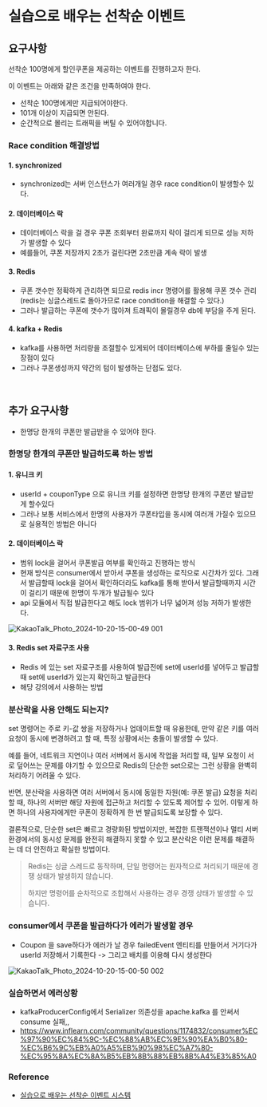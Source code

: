 # 실습으로 배우는 선착순 이벤트

## 요구사항
선착순 100명에게 할인쿠폰을 제공하는 이벤트를 진행하고자 한다.

이 이벤트는 아래와 같은 조건을 만족하여야 한다.
- 선착순 100명에게만 지급되어야한다.
- 101개 이상이 지급되면 안된다.
- 순간적으로 몰리는 트래픽을 버틸 수 있어야합니다.


### Race condition 해결방법

#### 1. synchronized
* synchronized는 서버 인스턴스가 여러개일 경우 race condition이 발생할수 있다.

#### 2. 데이터베이스 락
* 데이터베이스 락을 걸 경우 쿠폰 조회부터 완료까지 락이 걸리게 되므로 성능 저하가 발생할 수 있다
* 예를들어, 쿠폰 저장까지 2초가 걸린다면 2초만큼 계속 락이 발생

#### 3. Redis
* 쿠폰 갯수만 정확하게 관리하면 되므로 redis incr 명령어를 활용해 쿠폰 갯수 관리 (redis는 싱글스레드로 돌아가므로 race condition을 해결할 수 있다.)
* 그러나 발급하는 쿠폰에 갯수가 많아져 트래픽이 몰릴경우 db에 부담을 주게 된다.
    
#### 4. kafka + Redis
* kafka를 사용하면 처리량을 조절할수 있게되어 데이터베이스에 부하를 줄일수 있는 장점이 있다
* 그러나 쿠폰생성까지 약간의 텀이 발생하는 단점도 있다.

<br>

## 추가 요구사항
* 한명당 한개의 쿠폰만 발급받을 수 있어야 한다.

### 한명당 한개의 쿠폰만 발급하도록 하는 방법

#### 1. 유니크 키 
* userId + couponType 으로 유니크 키를 설정하면 한명당 한개의 쿠폰만 발급받게 할수있다
* 그러나 보통 서비스에서 한명의 사용자가 쿠폰타입을 동시에 여러개 가질수 있으므로 실용적인 방법은 아니다

#### 2. 데이터베이스 락

* 범위 lock을 걸어서 쿠폰발급 여부를 확인하고 진행하는 방식
* 현재 방식은 consumer에서 받아서 쿠폰을 생성하는 로직으로 시간차가 있다. 그래서 발급할때 lock을 걸어서 확인하더라도 kafka를 통해 받아서 발급할때까지 시간이 걸리기 때문에 한명이 두개가 발급될수 있다
* api 모듈에서 직접 발급한다고 해도 lock 범위가 너무 넓어져 성능 저하가 발생한다.

![KakaoTalk_Photo_2024-10-20-15-00-49 001](https://github.com/user-attachments/assets/df155045-c986-490e-947e-cda86ef515a5)
    
#### 3. Redis set 자료구조 사용
* Redis 에 있는 set 자료구조를 사용하여 발급전에 set에 userId를 넣어두고 발급할때 set에 userId가 있는지 확인하고 발급한다
* 해당 강의에서 사용하는 방법

### 분산락을 사용 안해도 되는지?


set 명령어는 주로 키-값 쌍을 저장하거나 업데이트할 때 유용한데, 만약 같은 키를 여러 요청이 동시에 변경하려고 할 때, 특정 상황에서는 충돌이 발생할 수 있다. 

예를 들어, 네트워크 지연이나 여러 서버에서 동시에 작업을 처리할 때, 일부 요청이 서로 덮어쓰는 문제를 야기할 수 있으므로 Redis의 단순한 set으로는 그런 상황을 완벽히 처리하기 어려울 수 있다.

반면, 분산락을 사용하면 여러 서버에서 동시에 동일한 자원(예: 쿠폰 발급) 요청을 처리할 때, 하나의 서버만 해당 자원에 접근하고 처리할 수 있도록 제어할 수 있어. 이렇게 하면 하나의 사용자에게만 쿠폰이 정확하게 한 번 발급되도록 보장할 수 있다.

결론적으로, 단순한 set은 빠르고 경량화된 방법이지만, 복잡한 트랜잭션이나 멀티 서버 환경에서의 동시성 문제를 완전히 해결하지 못할 수 있고 분산락은 이런 문제를 해결하는 데 더 안전하고 확실한 방법이다.





> Redis는 싱글 스레드로 동작하며, 단일 명령어는 원자적으로 처리되기 때문에 경쟁 상태가 발생하지 않습니다.
> 
> 하지만 명령어를 순차적으로 조합해서 사용하는 경우 경쟁 상태가 발생할 수 있습니다.


### consumer에서 쿠폰을 발급하다가 에러가 발생할 경우

* Coupon 을 save하다가 에러가 날 경우 failedEvent 엔티티를 만들어서 거기다가 userId 저장해서 기록한다 -> 그리고 배치를 이용해 다시 생성한다

![KakaoTalk_Photo_2024-10-20-15-00-50 002](https://github.com/user-attachments/assets/56d33856-fd72-4135-ae44-16aa832cfeb7)

### 실습하면서 에러상황

* kafkaProducerConfig에서 Serializer 의존성을 apache.kafka 를 안써서 consume 실패,,
* https://www.inflearn.com/community/questions/1174832/consumer%EC%97%90%EC%84%9C-%EC%88%AB%EC%9E%90%EA%B0%80-%EC%B6%9C%EB%A0%A5%EB%90%98%EC%A7%80-%EC%95%8A%EC%8A%B5%EB%8B%88%EB%8B%A4%E3%85%A0

### Reference

* [실습으로 배우는 선착순 이벤트 시스템](https://www.inflearn.com/course/%EC%84%A0%EC%B0%A9%EC%88%9C-%EC%9D%B4%EB%B2%A4%ED%8A%B8-%EC%8B%9C%EC%8A%A4%ED%85%9C-%EC%8B%A4%EC%8A%B5?attributionToken=igHwiQoMCLu70rgGEJOpuLkCEAEaJDY3MTYxOWY5LTAwMDAtMmVmZS1hYjMwLWY0ZjVlODA1Y2M0MCoGMzg5Nzk5MjCjgJcit7eMLajlqi2Y1rctwvCeFcXL8xeOvp0V1LKdFZvWty2Q97IwjpHJMJnuxjA6DmRlZmF1bHRfc2VhcmNoQAFIAWgBegJzaQ)
